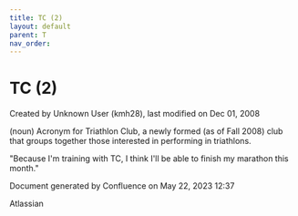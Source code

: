 ```yaml
---
title: TC (2)
layout: default
parent: T
nav_order:
---
```


# TC (2)

Created by  Unknown User (kmh28), last modified on Dec 01, 2008

(noun) Acronym for Triathlon Club, a newly formed (as of Fall 2008) club that groups together those interested in performing in triathlons.

&quot;Because I'm training with TC, I think I'll be able to finish my marathon this month.&quot;

Document generated by Confluence on May 22, 2023 12:37

Atlassian
